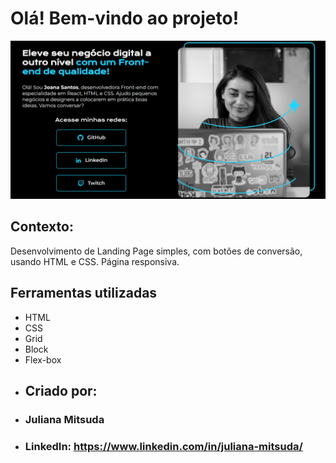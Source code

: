 # Olá! Bem-vindo ao projeto!
![image](https://github.com/ju-mitsuda/Portfolio/blob/d531def9d1886fea11d6fda25eaeea4aaa5ddec4/assets/portfolio-reademe.png)
## Contexto:
Desenvolvimento de Landing Page simples, com botões de conversão, usando HTML e CSS. Página responsiva.
## Ferramentas utilizadas
* HTML
* CSS
* Grid
* Block
* Flex-box
* ## Criado por:
* ### Juliana Mitsuda
* ### LinkedIn: https://www.linkedin.com/in/juliana-mitsuda/
